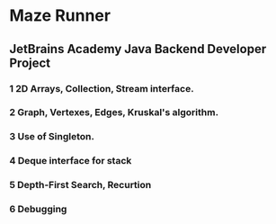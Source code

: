 # Maze Runner

## JetBrains Academy Java Backend Developer Project

### 1 2D Arrays, Collection, Stream interface.
### 2 Graph, Vertexes, Edges, Kruskal's algorithm.
### 3 Use of Singleton.
### 4 Deque interface for stack
### 5 Depth-First Search, Recurtion
### 6 Debugging
